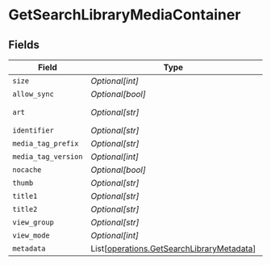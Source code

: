 # GetSearchLibraryMediaContainer


## Fields

| Field                                                                                            | Type                                                                                             | Required                                                                                         | Description                                                                                      | Example                                                                                          |
| ------------------------------------------------------------------------------------------------ | ------------------------------------------------------------------------------------------------ | ------------------------------------------------------------------------------------------------ | ------------------------------------------------------------------------------------------------ | ------------------------------------------------------------------------------------------------ |
| `size`                                                                                           | *Optional[int]*                                                                                  | :heavy_minus_sign:                                                                               | N/A                                                                                              | 2                                                                                                |
| `allow_sync`                                                                                     | *Optional[bool]*                                                                                 | :heavy_minus_sign:                                                                               | N/A                                                                                              | false                                                                                            |
| `art`                                                                                            | *Optional[str]*                                                                                  | :heavy_minus_sign:                                                                               | N/A                                                                                              | /:/resources/show-fanart.jpg                                                                     |
| `identifier`                                                                                     | *Optional[str]*                                                                                  | :heavy_minus_sign:                                                                               | N/A                                                                                              | com.plexapp.plugins.library                                                                      |
| `media_tag_prefix`                                                                               | *Optional[str]*                                                                                  | :heavy_minus_sign:                                                                               | N/A                                                                                              | /system/bundle/media/flags/                                                                      |
| `media_tag_version`                                                                              | *Optional[int]*                                                                                  | :heavy_minus_sign:                                                                               | N/A                                                                                              | 1698860922                                                                                       |
| `nocache`                                                                                        | *Optional[bool]*                                                                                 | :heavy_minus_sign:                                                                               | N/A                                                                                              | true                                                                                             |
| `thumb`                                                                                          | *Optional[str]*                                                                                  | :heavy_minus_sign:                                                                               | N/A                                                                                              | /:/resources/show.png                                                                            |
| `title1`                                                                                         | *Optional[str]*                                                                                  | :heavy_minus_sign:                                                                               | N/A                                                                                              | TV Shows                                                                                         |
| `title2`                                                                                         | *Optional[str]*                                                                                  | :heavy_minus_sign:                                                                               | N/A                                                                                              | Search for ''                                                                                    |
| `view_group`                                                                                     | *Optional[str]*                                                                                  | :heavy_minus_sign:                                                                               | N/A                                                                                              | season                                                                                           |
| `view_mode`                                                                                      | *Optional[int]*                                                                                  | :heavy_minus_sign:                                                                               | N/A                                                                                              | 65593                                                                                            |
| `metadata`                                                                                       | List[[operations.GetSearchLibraryMetadata](../../models/operations/getsearchlibrarymetadata.md)] | :heavy_minus_sign:                                                                               | N/A                                                                                              |                                                                                                  |